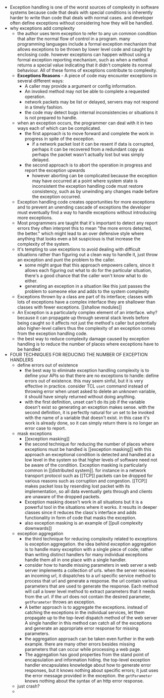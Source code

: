 - Exception handling is one of the worst sources of complexity in software systems because code that deals with special conditions is inherently harder to write than code that deals with normal cases. and developer often define exceptions without considering how they will be handled.
- why exceptions add complexity
	- the author uses term exception to refer to any un common condition that alter the normal flow of control in a program. many programming languages include a formal exception mechanism that allows exceptions to be thrown by lower level code and caught by enclosing code. however exceptions can happen without using a formal exception reporting mechanism, such as when a method returns a special value indicating that it didn't complete its normal behaviour. All of these forms of exceptions contribute to complexity.
	- **Exceptions Reasons** - A piece of code may encounter exceptions in several different ways:
		- A caller may provide a argument or config information.
		- An invoked method may not be able to complete a requested operation.
		- network packets may be list or delayed, servers may not respond in a timely fashion.
		- the code may detect bugs internal inconsistencies or situations it is not prepared to handle.
	- when an exception occurs, the programmer can deal with it in two ways each of which can be complicated.
		- the first approach is to move forward and complete the work in progress in spite of the exception.
			- if a network packet lost it can be resent if data is corrupted, perhaps it can be recovered from a redundant copy as perhaps the packet wasn't actually lost but was simply delayed.
		- the second approach is to abort the operation in progress and report the exception upwards
			- however aborting can be complicated because the exception may have occurred at a point where system state is inconsistent the exception handling code must restore consistency, such as by unwinding any changes made before the exception occurred.
	- Exception handling code creates opportunities for more exceptions and to prevent an unending cascade of exceptions the developer must eventually find a way to handle exceptions without introducing more exceptions.
	- Most programmers are taught that it's important to detect any report errors they often interpret this to mean "the more errors detected, the better." which might lead to an over defensive style where anything that looks even a bit suspicious is that increase the complexity of the system.
	- It's tempting to use exceptions to avoid dealing with difficult situations rather than figuring out a clean way to handle it, just throw an exception and punt the problem to the caller.
		- some might argue that this approach empowers callers, since it allows each figuring out what to do for the particular situation, there's a good chance that the caller won't know what to do either.
		- generating an exception in a situation like this just passes the problem to someone else and adds to the system complexity
	- Exceptions thrown by a class are part of its interface; classes with lots of exceptions have a complex interface they are shallower than classes with fewer exceptions. [[shallow modules]]
	- An Exception is a particularly complex element of an interface. why? because it can propagate up through several stack levels before being caught so it affects not just the method's caller but potentially also higher-level callers thus the complexity of an exception comes from the exception handling code.
	- the best way to reduce complexity damage caused by exception handling is to reduce the number of places where exceptions have to be handled
- FOUR TECHNIQUES FOR REDUCING THE NUMBER OF EXCEPTION HANDLERS
	- define errors out of existence
		- the best way to eliminate exception handling complexity is to define your APIs so that there are no exceptions to handle: define errors out of existence. this may seem sinful, but it is very effective in practice. consider TCL `uset` command instead of throwing error when unset asked to delete an unknown variable, it should have simply returned without doing anything.
		- with the first definition, unset can't do its job if the variable doesn't exist so generating an exception makes sense. with the second definition, it is perfectly natural for un set to be invoked with the name of a variable that doesn't exist. in this case it's work is already done, so it can simply return there is no longer an error case to report.
	- mask exceptions
		- [[exception masking]]
		- the second technique for reducing the number of places where exceptions must be handled is [[exception masking]] with this approach an exceptional condition is detected and handled at a low level in the system so that higher levels of software need not be aware of the condition. Exception masking is particularly common in [[distributed system]].  for instance in a network transport protocol such as [[TCP]] packets can be dropped for various reasons such as corruption and congestion. [[TCP]] makes packet loss by resending lost packet with its implementation, so all data eventually gets through and clients are unaware of the dropped packets.
		- Exception masking doesn't work in all situations but it is a powerful tool in the situations where it works. it results in deeper classes since it reduces the class's interface and adds functionality in form of code that masks the exception.
		- also exception masking is an example of [[pull complexity downwards]]
	- exception aggregation
		- the third technique for reducing complexity related to exceptions is exception aggregation. the idea behind exception aggregation is to handle many exception with a single piece of code; rather than writing distinct handlers for many individual exceptions handle them all in one place with a single handler.
		- consider how to handle missing parameters in web server a web server implements a collection of urls. when the server receives an incoming url, it dispatches to a url specific service method to process that url and generate a response. the url contain various parameters that are used to generate the response. Each method will call a lower level method to extract parameters that it needs from the url. if the url does not contain the desired parameter, `getParameter` throws an exception.
		- A better approach is to aggregate the exceptions. instead of catching the exceptions in the individual services, let them propagate up to the top-level dispatch method of the web server A single handler in this method can catch all of the exceptions and generate an appropriate error response for missing parameters.
		- the aggregation approach can be taken even further in the web example. there are many other errors besides missing parameters that can occur while processing a web page.
		- The aggregation has good properties from the stand point of encapsulation and information hiding. the top-level exception handler encapsulates knowledge about how to generate error responses, but it knows nothing about specific errors; it just uses the error message provided in the exception. the `getParameter` knows nothing about the syntax of an http error response.
	- just crash?
	-